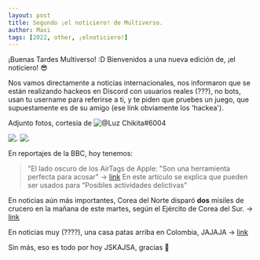 ```yaml
---
layout: post
title: Segundo ¡el noticiero! de Multiverso.
author: Maxi
tags: [2022, other, ¡elnoticiero!]
---
```


¡Buenas Tardes Multiverso! :D
Bienvenidos a una nueva edición de, ¡el noticiero! 😎

Nos vamos directamente a noticias internacionales, nos informaron que se están realizando hackeos en Discord con usuarios reales (???), no bots, usan tu username para referirse a ti, y te piden que pruebes un juego, que supuestamente es de su amigo (ese link obviamente los 'hackea').

Adjunto fotos, cortesía de ![@Luz Chikita#6004](.)

![.](https://cdn.discordapp.com/attachments/935003688429305887/935630674285719582/FB_IMG_1643055035359.png)
![.](https://cdn.discordapp.com/attachments/935003688429305887/935630674617049109/FB_IMG_1643055037343.png)


En reportajes de la BBC, hoy tenemos: 
> "El lado oscuro de los AirTags de Apple: "Son una herramienta perfecta para acosar"
-> [link](https://www.bbc.com/mundo/noticias-60078354)
En este artículo se explica que pueden ser usados para “Posibles actividades delictivas”

En noticias aún más importantes, Corea del Norte disparó **dos** misiles de crucero en la mañana de este martes, según el Ejército de Corea del Sur.
-> [link](https://cnnespanol.cnn.com/2022/01/25/core-del-norte-misiles-prueba-trax/)

En noticias muy (????), una casa patas arriba en Colombia, JAJAJA
-> [link](https://cnnespanol.cnn.com/video/de-cabeza-mira-esta-nueva-atraccion-que-llama-la-atencion-en-colombia/)

Sin más, eso es todo por hoy JSKAJSA, gracias 💖
